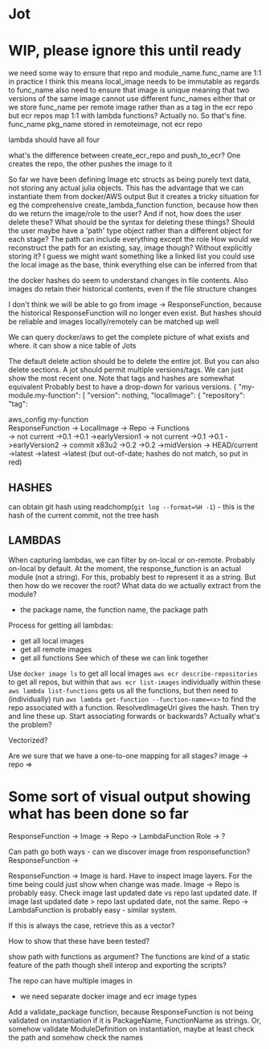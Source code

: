 # Jot

# WIP, please ignore this until ready

we need some way to ensure that repo and module_name.func_name are 1:1
in practice I think this means local_image needs to be immutable as regards to func_name
also need to ensure that image is unique
meaning that two versions of the same image cannot use different func_names
either that or we store func_name per remote image rather than as a tag in the ecr repo
but ecr repos map 1:1 with lambda functions? Actually no.
So that's fine. func_name pkg_name stored in remoteimage, not ecr repo

lambda should have all four


what's the difference between create_ecr_repo and push_to_ecr? One creates the repo, the other pushes the image to it

So far we have been defining Image etc structs as being purely text data, not storing any actual julia objects.
This has the advantage that we can instantiate them from docker/AWS output
But it creates a tricky situation for eg the comprehensive create_lambda_function function, because how then do we return the image/role to the user? And if not, how does the user delete these?
What should be the syntax for deleting these things?
Should the user maybe have a 'path' type object rather than a different object for each stage?
The path can include everything except the role
How would we reconstruct the path for an existing, say, image though? Without explicitly storing it?
I guess we might want something like a linked list
you could use the local image as the base, think everything else can be inferred from that

the docker hashes do seem to understand changes in file contents.
Also images do retain their historical contents, even if the file structure changes

I don't think we will be able to go from image -> ResponseFunction, because the historical ResponseFunction will no longer even exist.
But hashes should be reliable and images locally/remotely can be matched up well

We can query docker/aws to get the complete picture of what exists and where.
it can show a nice table of Jots

The default delete action should be to delete the entire jot. But you can also delete sections.
A jot should permit multiple versions/tags. We can just show the most recent one.
Note that tags and hashes are somewhat equivalent
Probably best to have a drop-down for various versions.
{
  "my-module.my-function": [
    "version": nothing,
    "localImage": {
      "repository":
      "tag":
  
aws_config
    my-function  
        ResponseFunction -> LocalImage ->   Repo ->   Functions  
                  -> not current      ->0.1           ->0.1     ->earlyVersion1
                  -> not current      ->0.1           ->0.1     ->earlyVersion2
                  -> commit x83u2     ->0.2           ->0.2     ->midVersion
                  -> HEAD/current     ->latest        ->latest  ->latest (but out-of-date; hashes do not match, so put in red)

HASHES
-------
can obtain git hash using readchomp(`git log --format=%H -1`) - this is the hash of the current commit, not the tree hash

LAMBDAS
--------
When capturing lambdas, we can filter by on-local or on-remote. Probably on-local by default.
At the moment, the response_function is an actual module (not a string). For this, probably best to represent it as a string.
But then how do we recover the root? What data do we actually extract from the module?
- the package name, the function name, the package path

Process for getting all lambdas:
- get all local images
- get all remote images
- get all functions
See which of these we can link together

Use 
`docker image ls` to get all local images
`aws ecr describe-repositories` to get all repos, but within that `aws ecr list-images` individually within these
`aws lambda list-functions` gets us all the functions, but then need to (individually) run
`aws lambda get-function --function-name=<x>` to find the repo associated with a function. ResolvedImageUri gives the hash.
Then try and line these up.
Start associating forwards or backwards? Actually what's the problem?

Vectorized?


Are we sure that we have a one-to-one mapping for all stages?
image -> repo => 

# Some sort of visual output showing what has been done so far

ResponseFunction -> Image -> Repo -> LambdaFunction
                                                         Role -> ?

Can path go both ways - can we discover image from responsefunction?
ResponseFunction -> 

ResponseFunction -> Image is hard. Have to inspect image layers. For the time being could just show when change was made.
Image -> Repo is probably easy. Check image last updated date vs repo last updated date. If image last updated date > repo last updated date, not the same.
Repo -> LambdaFunction is probably easy - similar system.

If this is always the case, retrieve this as a vector?

How to show that these have been tested?

show path with functions as argument? The functions are kind of a static feature of the path though
shell interop and exporting the scripts?

The repo can have multiple images in
- we need separate docker image and ecr image types

Add a validate_package function, because ResponseFunction is not being validated on instantiation if it is PackageName, FunctionName as strings.
Or, somehow validate ModuleDefinition on instantiation, maybe at least check the path and somehow check the names 
